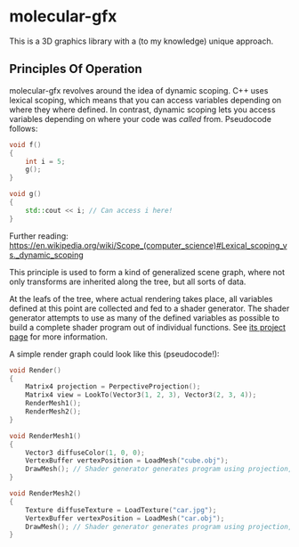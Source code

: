 # molecular-gfx

This is a 3D graphics library with a (to my knowledge) unique approach.

## Principles Of Operation

molecular-gfx revolves around the idea of dynamic scoping. C++ uses lexical scoping, which means that you can access
variables depending on where they where defined. In contrast, dynamic scoping lets you access variables depending on
where your code was _called_ from. Pseudocode follows:

```c++
void f()
{
    int i = 5;
    g();
}

void g()
{
    std::cout << i; // Can access i here!
}
```

Further reading: https://en.wikipedia.org/wiki/Scope_(computer_science)#Lexical_scoping_vs._dynamic_scoping

This principle is used to form a kind of generalized scene graph, where not only transforms are inherited along the
tree, but all sorts of data.

At the leafs of the tree, where actual rendering takes place, all variables defined at this point are collected and fed
to a shader generator. The shader generator attempts to use as many of the defined variables as possible to build a
complete shader program out of individual functions. See [its project page](https://github.com/cmdrf/molecular-programgenerator)
for more information.

A simple render graph could look like this (pseudocode!):

```c++
void Render()
{
    Matrix4 projection = PerpectiveProjection();
    Matrix4 view = LookTo(Vector3(1, 2, 3), Vector3(2, 3, 4));
    RenderMesh1();
    RenderMesh2();
}

void RenderMesh1()
{
    Vector3 diffuseColor(1, 0, 0);
    VertexBuffer vertexPosition = LoadMesh("cube.obj");
    DrawMesh(); // Shader generator generates program using projection, view, diffuseColor and vertexPosition
}

void RenderMesh2()
{
    Texture diffuseTexture = LoadTexture("car.jpg");
    VertexBuffer vertexPosition = LoadMesh("car.obj");
    DrawMesh(); // Shader generator generates program using projection, view, diffuseTexture and vertexPosition
}
```
